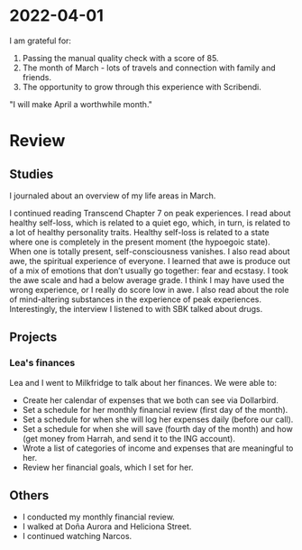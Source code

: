 # 2022-04-01

I am grateful for:

1. Passing the manual quality check with a score of 85.
2. The month of March - lots of travels and connection with family and friends.
3. The opportunity to grow through this experience with Scribendi.

"I will make April a worthwhile month."

# Review

## Studies

I journaled about an overview of my life areas in March.

I continued reading Transcend Chapter 7 on peak experiences. I read about healthy self-loss, which is related to a quiet ego, which, in turn, is related to a lot of healthy personality traits. Healthy self-loss is related to a state where one is completely in the present moment (the hypoegoic state). When one is totally present, self-consciousness vanishes. I also read about awe, the spiritual experience of everyone. I learned that awe is produce out of a mix of emotions that don’t usually go together: fear and ecstasy. I took the awe scale and had a below average grade. I think I may have used the wrong experience, or I really do score low in awe. I also read about the role of mind-altering substances in the experience of peak experiences. Interestingly, the interview I listened to with SBK talked about drugs.

## Projects

### Lea's finances

Lea and I went to Milkfridge to talk about her finances. We were able to:

- Create her calendar of expenses that we both can see via Dollarbird.
- Set a schedule for her monthly financial review (first day of the month).
- Set a schedule for when she will log her expenses daily (before our call).
- Set a schedule for when she will save (fourth day of the month) and how (get money from Harrah, and send it to the ING account).
- Wrote a list of categories of income and expenses that are meaningful to her.
- Review her financial goals, which I set for her.

## Others

- I conducted my monthly financial review.
- I walked at Doña Aurora and Heliciona Street.
- I continued watching Narcos.

